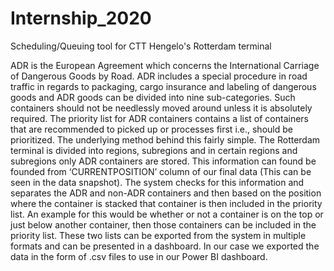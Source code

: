 # Internship_2020
Scheduling/Queuing tool for CTT Hengelo's Rotterdam terminal

ADR is the European Agreement which concerns the International Carriage of Dangerous Goods by Road. ADR includes a special procedure in road traffic in regards to packaging, 
cargo insurance and labeling of dangerous goods and ADR goods can be divided into nine sub-categories. Such containers should not be needlessly moved around unless it is absolutely
required. The priority list for ADR containers contains a list of containers that are recommended to picked up or processes first i.e., should be prioritized. The underlying method
behind this fairly simple. The Rotterdam terminal is divided into regions, subregions and in certain regions and subregions only ADR containers are stored. This information can 
found be founded from ‘CURRENTPOSITION’ column of our final data (This can be seen in the data snapshot). The system checks for this information and separates the ADR and non-ADR
containers and then based on the position where the container is stacked that container is then included in the priority list. An example for this would be whether or not a 
container is on the top or just below another container, then those containers can be included in the priority list. These two lists can be exported from the system in multiple
formats and can be presented in a dashboard. In our case we exported the data in the form of .csv files to use in our Power BI dashboard.  
